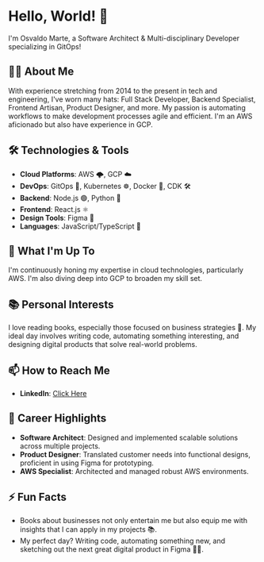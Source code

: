 # Hello, World! 👋

I'm Osvaldo Marte, a Software Architect & Multi-disciplinary Developer specializing in GitOps!

## 👨‍💻 About Me

With experience stretching from 2014 to the present in tech and engineering, I've worn many hats: Full Stack Developer, Backend Specialist, Frontend Artisan, Product Designer, and more. My passion is automating workflows to make development processes agile and efficient. I'm an AWS aficionado but also have experience in GCP.

## 🛠️ Technologies & Tools

- **Cloud Platforms**: AWS 🌩️, GCP ☁️
- **DevOps**: GitOps 🔄, Kubernetes ☸️, Docker 🐳, CDK 🛠️
- **Backend**: Node.js 🟢, Python 🐍
- **Frontend**: React.js ⚛️
- **Design Tools**: Figma 🎨
- **Languages**: JavaScript/TypeScript 📜

## 🌱 What I'm Up To

I'm continuously honing my expertise in cloud technologies, particularly AWS. I'm also diving deep into GCP to broaden my skill set.

## 📚 Personal Interests

I love reading books, especially those focused on business strategies 📖. My ideal day involves writing code, automating something interesting, and designing digital products that solve real-world problems.

## 📫 How to Reach Me

- **LinkedIn**: [Click Here](https://www.linkedin.com/in/ojmarte/)

## 🚀 Career Highlights

- **Software Architect**: Designed and implemented scalable solutions across multiple projects.
- **Product Designer**: Translated customer needs into functional designs, proficient in using Figma for prototyping.
- **AWS Specialist**: Architected and managed robust AWS environments.

## ⚡ Fun Facts

- Books about businesses not only entertain me but also equip me with insights that I can apply in my projects 📚.
- My perfect day? Writing code, automating something new, and sketching out the next great digital product in Figma 🎨🤖.

